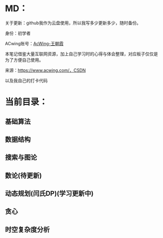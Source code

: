 # MD：

关于更新：github我作为云盘使用，所以我写多少更新多少，随时备份。

身份：初学者

ACwing账号：[AcWing-王朝霞](https://www.acwing.com/user/myspace/index/222879/)

本笔记借鉴大量互联网资源，加上自己学习时的心得与体会整理，对应板子仅仅是为了方便自己使用。

来源：https://www.acwing.com/，CSDN

以及我自己的打卡代码

# 当前目录：

## 基础算法

## 数据结构

## 搜索与图论

## 数论(待更新)

## 动态规划(闫氏DP)(学习更新中)

## 贪心

## 时空复杂度分析
